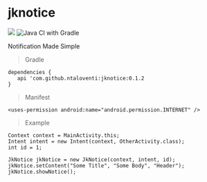 # jknotice
[![](https://jitpack.io/v/ntaloventi/jknotice.svg)](https://jitpack.io/#ntaloventi/jknotice)
![Java CI with Gradle](https://github.com/ntaloventi/jknotice/workflows/Java%20CI%20with%20Gradle/badge.svg)


Notification Made Simple


>Gradle
```
dependencies {
   api 'com.github.ntaloventi:jknotice:0.1.2
}
```

>Manifest
```
<uses-permission android:name="android.permission.INTERNET" />
```

>Example
```
Context context = MainActivity.this;
Intent intent = new Intent(context, OtherActivity.class);
int id = 1;

JkNotice jkNotice = new JkNotice(context, intent, id);
jkNotice.setContent("Some Title", "Some Body", "Header");
jkNotice.showNotice();
```
